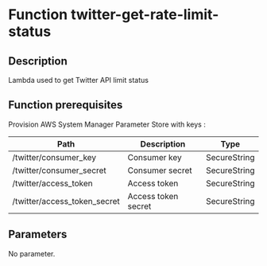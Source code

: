 # Function twitter-get-rate-limit-status

## Description

Lambda used to get Twitter API limit status

## Function prerequisites

Provision AWS System Manager Parameter Store with keys :

| Path                         | Description         | Type         |
|------------------------------|---------------------|--------------|
| /twitter/consumer_key        | Consumer key        | SecureString |
| /twitter/consumer_secret     | Consumer secret     | SecureString |
| /twitter/access_token        | Access token        | SecureString |
| /twitter/access_token_secret | Access token secret | SecureString |

## Parameters

No parameter.
